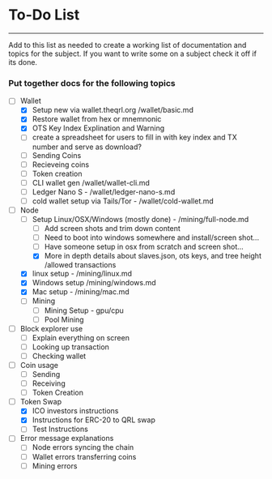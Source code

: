 # To-Do List

- - - 

Add to this list as needed to create a working list of documentation and topics for the subject. If you want to write some on a subject check it off if its done.

### Put together docs for the following topics

- [ ] Wallet
	- [x] Setup new via wallet.theqrl.org /wallet/basic.md
	- [x] Restore wallet from hex or mnemnonic
	- [x] OTS Key Index Explination and Warning
	- [ ] create a spreadsheet for users to fill in with key index and TX number and serve as download?
	- [ ] Sending Coins
	- [ ] Recieveing coins
	- [ ] Token creation
	- [ ] CLI wallet gen /wallet/wallet-cli.md
	- [ ] Ledger Nano S - /wallet/ledger-nano-s.md
	- [ ] cold wallet setup via Tails/Tor - /wallet/cold-wallet.md
- [ ] Node
	- [ ] Setup Linux/OSX/Windows (mostly done) - /mining/full-node.md
		- [ ] Add screen shots and trim down content
		- [ ] Need to boot into windows somewhere and install/screen shot...
		- [ ] Have someone setup in osx from scratch and screen shot...
		- [x] More in depth details about slaves.json, ots keys, and tree height /allowed transactions
	- [x] linux setup - /mining/linux.md
	- [x] Windows setup /mining/windows.md
	- [x] Mac setup - /mining/mac.md
	- [ ] Mining
		- [ ] Mining Setup - gpu/cpu
		- [ ] Pool Mining
- [ ] Block explorer use
	- [ ] Explain everything on screen
	- [ ] Looking up transaction
	- [ ] Checking wallet
- [ ] Coin usage 
	- [ ] Sending
	- [ ] Receiving
	- [ ] Token Creation
- [ ] Token Swap
	- [x] ICO investors instructions
	- [x] Instructions for ERC-20 to QRL swap
	- [ ] Test Instructions
- [ ] Error message explanations
	- [ ] Node errors syncing the chain
	- [ ] Wallet errors transferring coins
	- [ ] Mining errors
